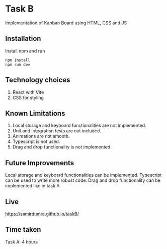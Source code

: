 
# Task B
Implementation of Kanban Board using HTML, CSS and JS

## Installation
Install npm and run 
```
npm install 
npm run dev 
```
## Technology choices
1. React with Vite
2. CSS for styling

## Known Limitations
1. Local storage and keyboard functionalities are not implemented.
2. Unit and Integration tests are not included.
3. Animations are not smooth.
4. Typescript is not used.
5. Drag and drop functionality is not implemented.

## Future Improvements
Local storage and keyboard functionalities can be implemented. Typescript can be used to write more robust code. Drag and drop functionality can be implemented like in task A. 

## Live
https://samirdumre.github.io/taskB/

## Time taken
Task A: 4 hours



